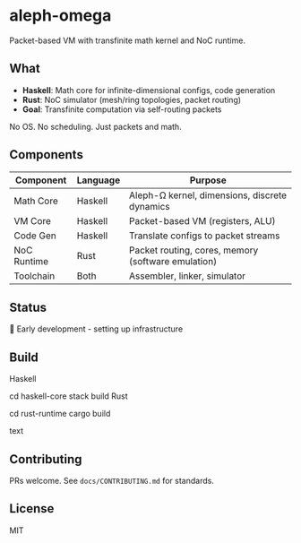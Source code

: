 # aleph-omega

Packet-based VM with transfinite math kernel and NoC runtime.

## What

- **Haskell**: Math core for infinite-dimensional configs, code generation
- **Rust**: NoC simulator (mesh/ring topologies, packet routing)
- **Goal**: Transfinite computation via self-routing packets

No OS. No scheduling. Just packets and math.

## Components

| Component | Language | Purpose |
|-----------|----------|---------|
| Math Core | Haskell | Aleph-Ω kernel, dimensions, discrete dynamics |
| VM Core | Haskell | Packet-based VM (registers, ALU) |
| Code Gen | Haskell | Translate configs to packet streams |
| NoC Runtime | Rust | Packet routing, cores, memory (software emulation) |
| Toolchain | Both | Assembler, linker, simulator |

## Status

🚧 Early development - setting up infrastructure

## Build

Haskell

cd haskell-core
stack build
Rust

cd rust-runtime
cargo build

text

## Contributing

PRs welcome. See `docs/CONTRIBUTING.md` for standards.

## License

MIT
